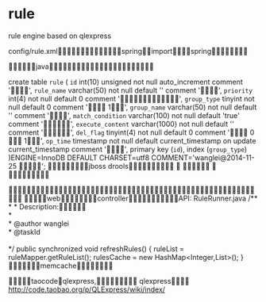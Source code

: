 # rule
rule engine based on qlexpress

config/rule.xmlspringimportspring

java

create table `rule` (
`id` int(10) unsigned not null auto_increment comment '',
`rule_name` varchar(50) not null default '' comment '',
`priority` int(4) not null default 0 comment '',
`group_type` tinyint not null default 0 comment ' 1',
`group_name` varchar(50) not null default '' comment '',
`match_condition` varchar(100) not null default 'true' comment  '',
`execute_content` varchar(1000) not null default '' comment '',
`del_flag` tinyint(4) not null default 0 comment ' 0  1',
`op_time` timestamp not null default current_timestamp on update current_timestamp comment '',
primary key (`id`),
index (`group_type`)
)ENGINE=InnoDB DEFAULT CHARSET=utf8 COMMENT='wanglei@2014-11-25 ';
jboss drools    


webcontrollerAPI:
RuleRunner.java
    /**
     * 
     * Description:<br> 
     *  
     * @author wanglei<br>
     * @taskId <br> <br>
     */
    public synchronized void refreshRules() {
        ruleList = ruleMapper.getRuleList();
        rulesCache = new HashMap<Integer,List<Rule>>();
    }
memcache

taocodeqlexpress,
qlexpress
http://code.taobao.org/p/QLExpress/wiki/index/